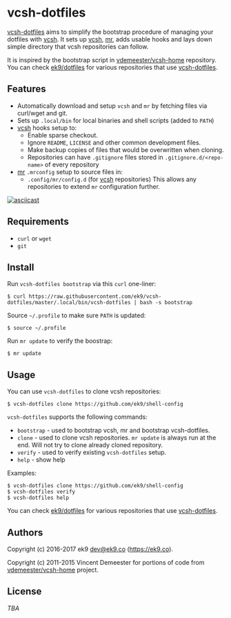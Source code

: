 vcsh-dotfiles
=============

[vcsh-dotfiles][0] aims to simplify the bootstrap procedure of managing your
dotfiles with [vcsh][1]. It sets up [vcsh][1], [mr][2], adds usable hooks and
lays down simple directory that vcsh repositories can follow.

It is inspired by the bootstrap script in [vdemeester/vcsh-home][3] repository.
You can check [ek9/dotfiles][10] for various repositories that use
[vcsh-dotfiles][0].

## Features

- Automatically download and setup `vcsh` and `mr` by fetching files via
  curl/wget and git.
- Sets up `.local/bin` for local binaries and shell scripts (added to `PATH`)
- [vcsh][1] hooks setup to:
    - Enable sparse checkout.
    - Ignore `README`, `LICENSE` and other common development files.
    - Make backup copies of files that would be overwritten when cloning.
    - Repositories can have `.gitignore` files stored
      in `.gitignore.d/<repo-name>` of every repository
- [mr][2] `.mrconfig` setup to source files in:
    - `.config/mr/config.d` (for [vcsh][1] repositories)
  This allows any repositories to extend `mr` configuration further.

[![asciicast](https://asciinema.org/a/125351.png)](https://asciinema.org/a/125351)

## Requirements

- `curl` or `wget`
- `git`

## Install

Run `vcsh-dotfiles bootstrap` via this `curl` one-liner:

    $ curl https://raw.githubusercontent.com/ek9/vcsh-dotfiles/master/.local/bin/vcsh-dotfiles | bash -s bootstrap

Source `~/.profile` to make sure `PATH` is updated:

    $ source ~/.profile

Run `mr update` to verify the boostrap:

    $ mr update

## Usage

You can use `vcsh-dotfiles` to clone vcsh repositories:

    $ vcsh-dotfiles clone https://github.com/ek9/shell-config

`vcsh-dotfiles` supports the following commands:

- `bootstrap` - used to bootstrap vcsh, mr and bootstrap vcsh-dotfiles.
- `clone` - used to clone vcsh repositories. `mr update` is always run at the
   end. Will not try to clone already cloned repository.
- `verify` - used to verify existing `vcsh-dotfiles` setup.
- `help` - show help

Examples:

    $ vcsh-dotfiles clone https://github.com/ek9/shell-config
    $ vcsh-dotfiles verify
    $ vcsh-dotfiles help

You can check [ek9/dotfiles][10] for various repositories that use
[vcsh-dotfiles][0].

## Authors

Copyright (c) 2016-2017 ek9 <dev@ek9.co> (https://ek9.co).

Copyright (c) 2011-2015 Vincent Demeester for portions of code from
[vdemeester/vcsh-home][3] project.

## License

*TBA*

[0]: https://github.com/ek9/vcsh-dotfiles
[1]: https://github.com/RichiH/vcsh
[2]: https://github.com/joeyh/myrepos
[3]: https://github.com/vdemeester/vcsh-home
[10]: https://github.com/ek9/dotfiles
